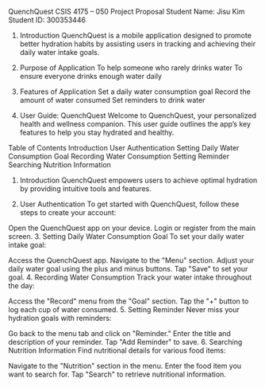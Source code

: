 QuenchQuest
CSIS 4175 – 050 Project Proposal
Student Name: Jisu Kim
Student ID: 300353446

1. Introduction
QuenchQuest is a mobile application designed to promote better hydration habits by assisting users in tracking and achieving their daily water intake goals.

2. Purpose of Application
To help someone who rarely drinks water
To ensure everyone drinks enough water daily
3. Features of Application
Set a daily water consumption goal
Record the amount of water consumed
Set reminders to drink water
4. User Guide: QuenchQuest
Welcome to QuenchQuest, your personalized health and wellness companion. This user guide outlines the app’s key features to help you stay hydrated and healthy.

Table of Contents
Introduction
User Authentication
Setting Daily Water Consumption Goal
Recording Water Consumption
Setting Reminder
Searching Nutrition Information
1. Introduction
QuenchQuest empowers users to achieve optimal hydration by providing intuitive tools and features.

2. User Authentication
To get started with QuenchQuest, follow these steps to create your account:

Open the QuenchQuest app on your device.
Login or register from the main screen.
3. Setting Daily Water Consumption Goal
To set your daily water intake goal:

Access the QuenchQuest app.
Navigate to the "Menu" section.
Adjust your daily water goal using the plus and minus buttons.
Tap "Save" to set your goal.
4. Recording Water Consumption
Track your water intake throughout the day:

Access the "Record" menu from the "Goal" section.
Tap the "+" button to log each cup of water consumed.
5. Setting Reminder
Never miss your hydration goals with reminders:

Go back to the menu tab and click on "Reminder."
Enter the title and description of your reminder.
Tap "Add Reminder" to save.
6. Searching Nutrition Information
Find nutritional details for various food items:

Navigate to the "Nutrition" section in the menu.
Enter the food item you want to search for.
Tap "Search" to retrieve nutritional information.
